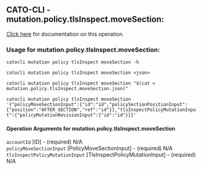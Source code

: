 
## CATO-CLI - mutation.policy.tlsInspect.moveSection:
[Click here](https://api.catonetworks.com/documentation/#mutation-mutation.policy.tlsInspect.moveSection) for documentation on this operation.

### Usage for mutation.policy.tlsInspect.moveSection:

`catocli mutation policy tlsInspect moveSection -h`

`catocli mutation policy tlsInspect moveSection <json>`

`catocli mutation policy tlsInspect moveSection "$(cat < mutation.policy.tlsInspect.moveSection.json)"`

`catocli mutation policy tlsInspect moveSection '{"policyMoveSectionInput":{"id":"id","policySectionPositionInput":{"position":"AFTER_SECTION","ref":"id"}},"tlsInspectPolicyMutationInput":{"policyMutationRevisionInput":{"id":"id"}}}'`


#### Operation Arguments for mutation.policy.tlsInspect.moveSection ####

`accountId` [ID] - (required) N/A    
`policyMoveSectionInput` [PolicyMoveSectionInput] - (required) N/A    
`tlsInspectPolicyMutationInput` [TlsInspectPolicyMutationInput] - (required) N/A    
